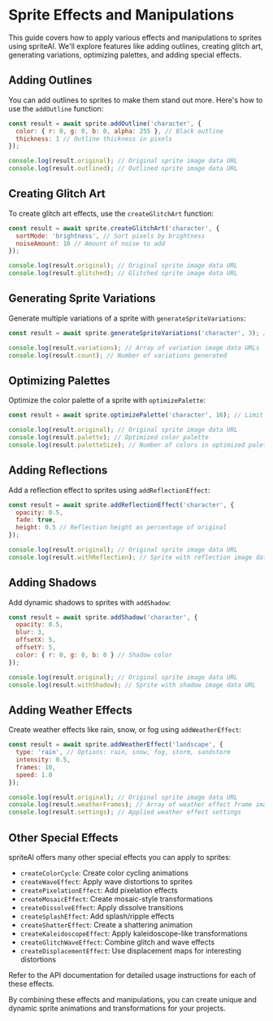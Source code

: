

  # Sprite Effects and Manipulations

This guide covers how to apply various effects and manipulations to sprites using spriteAI. We'll explore features like adding outlines, creating glitch art, generating variations, optimizing palettes, and adding special effects.

## Adding Outlines

You can add outlines to sprites to make them stand out more. Here's how to use the `addOutline` function:

```javascript
const result = await sprite.addOutline('character', {
  color: { r: 0, g: 0, b: 0, alpha: 255 }, // Black outline
  thickness: 1 // Outline thickness in pixels
});

console.log(result.original); // Original sprite image data URL
console.log(result.outlined); // Outlined sprite image data URL
```

## Creating Glitch Art

To create glitch art effects, use the `createGlitchArt` function:

```javascript
const result = await sprite.createGlitchArt('character', {
  sortMode: 'brightness', // Sort pixels by brightness
  noiseAmount: 10 // Amount of noise to add
});

console.log(result.original); // Original sprite image data URL  
console.log(result.glitched); // Glitched sprite image data URL
```

## Generating Sprite Variations

Generate multiple variations of a sprite with `generateSpriteVariations`:

```javascript
const result = await sprite.generateSpriteVariations('character', 3); // Generate 3 variations

console.log(result.variations); // Array of variation image data URLs
console.log(result.count); // Number of variations generated
```

## Optimizing Palettes

Optimize the color palette of a sprite with `optimizePalette`:

```javascript
const result = await sprite.optimizePalette('character', 16); // Limit to 16 colors

console.log(result.original); // Original sprite image data URL
console.log(result.palette); // Optimized color palette
console.log(result.paletteSize); // Number of colors in optimized palette
```

## Adding Reflections

Add a reflection effect to sprites using `addReflectionEffect`:

```javascript
const result = await sprite.addReflectionEffect('character', {
  opacity: 0.5,
  fade: true,
  height: 0.5 // Reflection height as percentage of original
});

console.log(result.original); // Original sprite image data URL
console.log(result.withReflection); // Sprite with reflection image data URL
```

## Adding Shadows

Add dynamic shadows to sprites with `addShadow`:

```javascript
const result = await sprite.addShadow('character', {
  opacity: 0.5,
  blur: 3,
  offsetX: 5,
  offsetY: 5,
  color: { r: 0, g: 0, b: 0 } // Shadow color
});

console.log(result.original); // Original sprite image data URL
console.log(result.withShadow); // Sprite with shadow image data URL
```

## Adding Weather Effects

Create weather effects like rain, snow, or fog using `addWeatherEffect`:

```javascript
const result = await sprite.addWeatherEffect('landscape', {
  type: 'rain', // Options: rain, snow, fog, storm, sandstorm
  intensity: 0.5,
  frames: 10,
  speed: 1.0
});

console.log(result.original); // Original sprite image data URL
console.log(result.weatherFrames); // Array of weather effect frame image data URLs
console.log(result.settings); // Applied weather effect settings
```

## Other Special Effects

spriteAI offers many other special effects you can apply to sprites:

- `createColorCycle`: Create color cycling animations
- `createWaveEffect`: Apply wave distortions to sprites
- `createPixelationEffect`: Add pixelation effects
- `createMosaicEffect`: Create mosaic-style transformations
- `createDissolveEffect`: Apply dissolve transitions
- `createSplashEffect`: Add splash/ripple effects
- `createShatterEffect`: Create a shattering animation
- `createKaleidoscopeEffect`: Apply kaleidoscope-like transformations
- `createGlitchWaveEffect`: Combine glitch and wave effects
- `createDisplacementEffect`: Use displacement maps for interesting distortions

Refer to the API documentation for detailed usage instructions for each of these effects.

By combining these effects and manipulations, you can create unique and dynamic sprite animations and transformations for your projects.

  